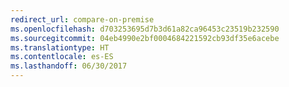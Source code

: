 ```yaml
---
redirect_url: compare-on-premise
ms.openlocfilehash: d703253695d7b3d61a82ca96453c23519b232590
ms.sourcegitcommit: 04eb4990e2bf0004684221592cb93df35e6acebe
ms.translationtype: HT
ms.contentlocale: es-ES
ms.lasthandoff: 06/30/2017
---
```

